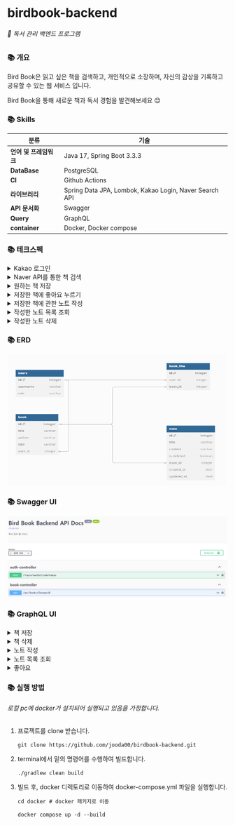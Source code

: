 # birdbook-backend
###### 📘 독서 관리 백엔드 프로그램

### 📚 개요
Bird Book은 읽고 싶은 책을 검색하고, 개인적으로 소장하며, 자신의 감상을 기록하고 공유할 수 있는 웹 서비스 입니다.

Bird Book을 통해 새로운 책과 독서 경험을 발견해보세요 😊
### 📚 Skills
| 분류             | 기술                                                     |
|----------------|--------------------------------------------------------|
| **언어 및 프레임워크** | Java 17, Spring Boot 3.3.3                             |
| **DataBase**   | PostgreSQL                                             |
| **CI**      | Github Actions                                         |
| **라이브러리**      | Spring Data JPA, Lombok, Kakao Login, Naver Search API |
| **API 문서화**    | Swagger                                                |
| **Query**      | GraphQL                                                |
 **container**      | Docker, Docker compose                                 |

### 📚 테크스펙
<details>
<summary>Kakao 로그인</summary>
</details>
<details>
<summary>Naver API를 통한 책 검색</summary>
</details>
<details>
<summary>원하는 책 저장</summary>
</details>
<details>
<summary>저장한 책에 좋아요 누르기</summary>
</details>
<details>
<summary>저장한 책에 관한 노트 작성</summary>
</details>
<details>
<summary>작성한 노트 목록 조회</summary>
</details>
<details>
<summary>작성한 노트 삭제</summary>
</details>

### 📚 ERD
<img src="img.png" width=500 height="300"/>

### 📚 Swagger UI
![img_2.png](img_2.png)

### 📚 GraphQL UI
<details>
<summary>책 저장</summary>

![img_4.png](img_4.png)

</details>


<details>
<summary>책 삭제</summary>

![img_8.png](img_8.png)

</details>

<details>
<summary>노트 작성</summary>

![img_5.png](img_5.png)

</details>

<details>
<summary>노트 목록 조회</summary>

![img_6.png](img_6.png)

</details>

<details>
<summary>좋아요</summary>

![img_7.png](img_7.png)

</details>

### 📚 실행 방법
###### 로컬 pc에 docker가 설치되어 실행되고 있음을 가정합니다.
1. 프로젝트를 clone 받습니다.
    ```shell
    git clone https://github.com/jooda00/birdbook-backend.git
    ```
2. terminal에서 밑의 명령어를 수행하여 빌드합니다.
    ```shell
    ./gradlew clean build
    ```
3. 빌드 후, docker 디렉토리로 이동하여 docker-compose.yml 파일을 실행합니다.
    ```shell
    cd docker # docker 패키지로 이동
    ```
    ```dockerfile
    docker compose up -d --build
    ```